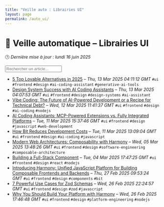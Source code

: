 ```yaml
---
title: "Veille auto : Librairies UI"
layout: page
permalink: /auto_ui/
---
```


# 🎨 Veille automatique – Librairies UI

🕒 *Dernière mise à jour : lundi 16 juin 2025*

<div class="search-container">
  <input type="text" id="article-search" placeholder="Rechercher un article...">
  <div class="tag-filters" id="tag-filters">
    <!-- Les filtres par tag seront générés dynamiquement -->
  </div>
</div>

- <span data-article='{"title":"5 Top Lovable Alternatives in 2025","link":"https://blog.bitsrc.io/5-top-lovable-alternatives-in-2025-72def3f96ac1?source=rss----5c2fdf847f4a---4","date":"Thu, 13 Mar 2025 04:11:12 GMT","tags":["ui","frontend","design","ai-coding-assistant","generative-ai-tools"]}'>[5 Top Lovable Alternatives in 2025](https://blog.bitsrc.io/5-top-lovable-alternatives-in-2025-72def3f96ac1?source=rss----5c2fdf847f4a---4) – *Thu, 13 Mar 2025 04:11:12 GMT* `#ui` `#frontend` `#design` `#ai-coding-assistant` `#generative-ai-tools`</span>
- <span data-article='{"title":"Design System Success with AI Coding Assistants","link":"https://blog.bitsrc.io/design-system-success-with-ai-coding-assistants-78b13443ca23?source=rss----5c2fdf847f4a---4","date":"Thu, 13 Mar 2025 04:07:53 GMT","tags":["ui","frontend","design","design-systems","ai-assistant"]}'>[Design System Success with AI Coding Assistants](https://blog.bitsrc.io/design-system-success-with-ai-coding-assistants-78b13443ca23?source=rss----5c2fdf847f4a---4) – *Thu, 13 Mar 2025 04:07:53 GMT* `#ui` `#frontend` `#design` `#design-systems` `#ai-assistant`</span>
- <span data-article='{"title":"Vibe Coding: The Future of AI-Powered Development or a Recipe for Technical Debt?","link":"https://blog.bitsrc.io/vibe-coding-the-future-of-ai-powered-development-or-a-recipe-for-technical-debt-2fd3a0a4e8b3?source=rss----5c2fdf847f4a---4","date":"Wed, 12 Mar 2025 11:41:37 GMT","tags":["ui","frontend","design","ai-coding","nodejs"]}'>[Vibe Coding: The Future of AI-Powered Development or a Recipe for Technical Debt?](https://blog.bitsrc.io/vibe-coding-the-future-of-ai-powered-development-or-a-recipe-for-technical-debt-2fd3a0a4e8b3?source=rss----5c2fdf847f4a---4) – *Wed, 12 Mar 2025 11:41:37 GMT* `#ui` `#frontend` `#design` `#ai-coding` `#nodejs`</span>
- <span data-article='{"title":"AI Coding Assistants: MCP-Powered Extensions vs. Fully Integrated Platforms","link":"https://blog.bitsrc.io/ai-coding-assistants-mcp-powered-extensions-vs-fully-integrated-platforms-c9c6daaa7687?source=rss----5c2fdf847f4a---4","date":"Tue, 11 Mar 2025 15:37:46 GMT","tags":["ui","frontend","design","javascript","web-development"]}'>[AI Coding Assistants: MCP-Powered Extensions vs. Fully Integrated Platforms](https://blog.bitsrc.io/ai-coding-assistants-mcp-powered-extensions-vs-fully-integrated-platforms-c9c6daaa7687?source=rss----5c2fdf847f4a---4) – *Tue, 11 Mar 2025 15:37:46 GMT* `#ui` `#frontend` `#design` `#javascript` `#web-development`</span>
- <span data-article='{"title":"How Bit Reduces Development Costs","link":"https://blog.bitsrc.io/how-bit-reduces-development-costs-b85c625699d1?source=rss----5c2fdf847f4a---4","date":"Tue, 11 Mar 2025 13:09:04 GMT","tags":["ui","frontend","design","ai-coding","javascript"]}'>[How Bit Reduces Development Costs](https://blog.bitsrc.io/how-bit-reduces-development-costs-b85c625699d1?source=rss----5c2fdf847f4a---4) – *Tue, 11 Mar 2025 13:09:04 GMT* `#ui` `#frontend` `#design` `#ai-coding` `#javascript`</span>
- <span data-article='{"title":"Modern Web Architectures: Composability with Harmony","link":"https://blog.bitsrc.io/modern-web-architectures-composability-with-harmony-ec58d2837094?source=rss----5c2fdf847f4a---4","date":"Wed, 05 Mar 2025 13:48:26 GMT","tags":["ui","frontend","design","software-engineering","composable-architecture"]}'>[Modern Web Architectures: Composability with Harmony](https://blog.bitsrc.io/modern-web-architectures-composability-with-harmony-ec58d2837094?source=rss----5c2fdf847f4a---4) – *Wed, 05 Mar 2025 13:48:26 GMT* `#ui` `#frontend` `#design` `#software-engineering` `#composable-architecture`</span>
- <span data-article='{"title":"Building a Full-Stack Component","link":"https://blog.bitsrc.io/building-a-full-stack-component-32a3c09ac2ee?source=rss----5c2fdf847f4a---4","date":"Tue, 04 Mar 2025 17:47:25 GMT","tags":["ui","frontend","design","react","nodejs"]}'>[Building a Full-Stack Component](https://blog.bitsrc.io/building-a-full-stack-component-32a3c09ac2ee?source=rss----5c2fdf847f4a---4) – *Tue, 04 Mar 2025 17:47:25 GMT* `#ui` `#frontend` `#design` `#react` `#nodejs`</span>
- <span data-article='{"title":"Introducing Harmony: Unified JavaScript Platform for Building Composable Frontends and Backends","link":"https://blog.bitsrc.io/introducing-harmony-unified-nodejs-frameworks-for-building-composable-frontends-and-backends-b9ccb16c4410?source=rss----5c2fdf847f4a---4","date":"Thu, 27 Feb 2025 09:53:24 GMT","tags":["ui","frontend","design","components","bit"]}'>[Introducing Harmony: Unified JavaScript Platform for Building Composable Frontends and Backends](https://blog.bitsrc.io/introducing-harmony-unified-nodejs-frameworks-for-building-composable-frontends-and-backends-b9ccb16c4410?source=rss----5c2fdf847f4a---4) – *Thu, 27 Feb 2025 09:53:24 GMT* `#ui` `#frontend` `#design` `#components` `#bit`</span>
- <span data-article='{"title":"7 Powerful Use Cases for Zod Schemas","link":"https://blog.bitsrc.io/7-powerful-use-cases-for-zod-schemas-b6df6d77bebc?source=rss----5c2fdf847f4a---4","date":"Wed, 26 Feb 2025 22:24:57 GMT","tags":["ui","frontend","design","zod","javascript"]}'>[7 Powerful Use Cases for Zod Schemas](https://blog.bitsrc.io/7-powerful-use-cases-for-zod-schemas-b6df6d77bebc?source=rss----5c2fdf847f4a---4) – *Wed, 26 Feb 2025 22:24:57 GMT* `#ui` `#frontend` `#design` `#zod` `#javascript`</span>
- <span data-article='{"title":"Why You Should Build Your Platform with Harmony","link":"https://blog.bitsrc.io/why-you-should-build-your-platform-with-harmony-b92fa980c8e9?source=rss----5c2fdf847f4a---4","date":"Wed, 26 Feb 2025 17:46:48 GMT","tags":["ui","frontend","design","platform-engineering","nodejs"]}'>[Why You Should Build Your Platform with Harmony](https://blog.bitsrc.io/why-you-should-build-your-platform-with-harmony-b92fa980c8e9?source=rss----5c2fdf847f4a---4) – *Wed, 26 Feb 2025 17:46:48 GMT* `#ui` `#frontend` `#design` `#platform-engineering` `#nodejs`</span>


<script>
document.addEventListener('DOMContentLoaded', function() {
  function filterArticles() {
    const input = document.getElementById('article-search');
    const filter = input.value.toLowerCase();
    const items = document.getElementsByTagName('li');
    
    for (let i = 0; i < items.length; i++) {
      const item = items[i];
      const text = item.textContent.toLowerCase();
      if (text.indexOf(filter) > -1) {
        item.style.display = "";
      } else {
        item.style.display = "none";
      }
    }
  }

  // Extraction de tous les tags présents dans les articles
  const tagElements = document.querySelectorAll('code');
  const tags = new Set();
  
  tagElements.forEach(el => {
    if (el.textContent.startsWith('#')) {
      tags.add(el.textContent.substring(1));
    }
  });
  
  // Génération des filtres par tag
  const tagFiltersContainer = document.getElementById('tag-filters');
  if (tagFiltersContainer) {
    tags.forEach(tag => {
      const tagBtn = document.createElement('button');
      tagBtn.className = 'tag-filter-btn';
      tagBtn.textContent = '#' + tag;
      tagBtn.onclick = function() {
        document.getElementById('article-search').value = tag;
        filterArticles();
      };
      tagFiltersContainer.appendChild(tagBtn);
    });
  }
  
  // Attacher l'événement de filtrage au champ de recherche
  const searchInput = document.getElementById('article-search');
  if (searchInput) {
    searchInput.addEventListener('input', filterArticles);
  }
});
</script>
